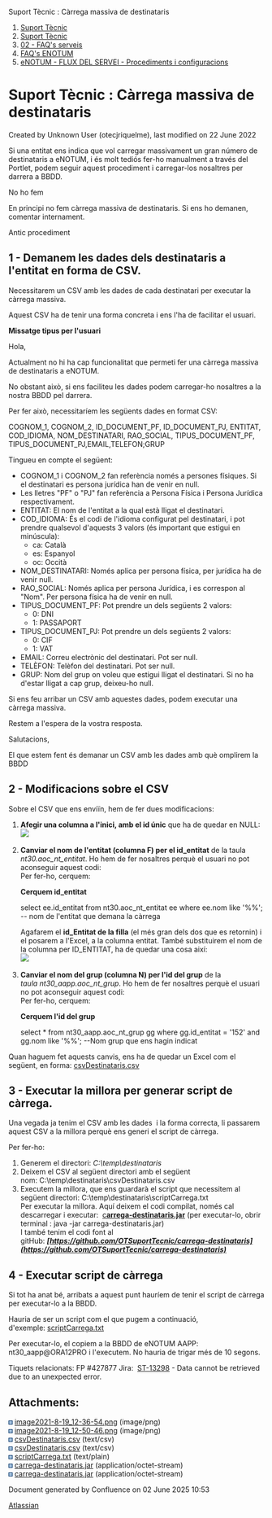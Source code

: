 Suport Tècnic : Càrrega massiva de destinataris  

1.  [Suport Tècnic](index.html)
2.  [Suport Tècnic](13893782.html)
3.  [02 - FAQ's serveis](26313393.html)
4.  [FAQ's ENOTUM](28705561.html)
5.  [eNOTUM - FLUX DEL SERVEI - Procediments i configuracions](eNOTUM---FLUX-DEL-SERVEI---Procediments-i-configuracions_36341299.html)

Suport Tècnic : Càrrega massiva de destinataris
===============================================

Created by Unknown User (otecjriquelme), last modified on 22 June 2022

Si una entitat ens indica que vol carregar massivament un gran número de destinataris a eNOTUM, i és molt tediós fer-ho manualment a través del Portlet, podem seguir aquest procediment i carregar-los nosaltres per darrera a BBDD.

  

No ho fem

En principi no fem càrrega massiva de destinataris. Si ens ho demanen, comentar internament.

  

  

Antic procediment

1 - Demanem les dades dels destinataris a l'entitat en forma de CSV.
--------------------------------------------------------------------

Necessitarem un CSV amb les dades de cada destinatari per executar la càrrega massiva.

Aquest CSV ha de tenir una forma concreta i ens l'ha de facilitar el usuari.

**Missatge tipus per l'usuari**

Hola,

Actualment no hi ha cap funcionalitat que permeti fer una càrrega massiva de destinataris a eNOTUM.

No obstant això, si ens faciliteu les dades podem carregar-ho nosaltres a la nostra BBDD pel darrera.

Per fer això, necessitaríem les següents dades en format CSV:

COGNOM\_1, COGNOM\_2, ID\_DOCUMENT\_PF, ID\_DOCUMENT\_PJ, ENTITAT, COD\_IDIOMA, NOM\_DESTINATARI, RAO\_SOCIAL, TIPUS\_DOCUMENT\_PF, TIPUS\_DOCUMENT\_PJ,EMAIL,TELEFON;GRUP

Tingueu en compte el següent:

*   COGNOM\_1 i COGNOM\_2 fan referència només a persones físiques. Si el destinatari es persona jurídica han de venir en null.
*   Les lletres "PF" o "PJ" fan referència a Persona Física i Persona Jurídica respectivament.
*   ENTITAT: El nom de l'entitat a la qual està lligat el destinatari.
*   COD\_IDIOMA: És el codi de l'idioma configurat pel destinatari, i pot prendre qualsevol d'aquests 3 valors (és important que estigui en minúscula):
    *   ca: Català
    *   es: Espanyol
    *   oc: Occità
*   NOM\_DESTINATARI: Només aplica per persona física, per jurídica ha de venir null.
*   RAO\_SOCIAL: Només aplica per persona Jurídica, i es correspon al "Nom". Per persona física ha de venir en null.
*   TIPUS\_DOCUMENT\_PF: Pot prendre un dels següents 2 valors:
    *   0: DNI
    *   1: PASSAPORT
*   TIPUS\_DOCUMENT\_PJ: Pot prendre un dels següents 2 valors:
    *   0: CIF
    *   1: VAT
*   EMAIL: Correu electrònic del destinatari. Pot ser null.
*   TELÈFON: Telèfon del destinatari. Pot ser null.
*   GRUP: Nom del grup on voleu que estigui lligat el destinatari. Si no ha d'estar lligat a cap grup, deixeu-ho null.

Si ens feu arribar un CSV amb aquestes dades, podem executar una càrrega massiva.

Restem a l'espera de la vostra resposta.

Salutacions,

  

El que estem fent és demanar un CSV amb les dades amb què omplirem la BBDD

  

2 - Modificacions sobre el CSV
------------------------------

Sobre el CSV que ens enviïn, hem de fer dues modificacions:

1.  **Afegir una columna a l'inici, amb el id únic** que ha de quedar en NULL:  
    ![](attachments/41524018/41524019.png)  
      
    
2.  **Canviar el nom de l'entitat (columna F) per el id\_entitat** de la taula _nt30.aoc\_nt\_entitat_. Ho hem de fer nosaltres perquè el usuari no pot aconseguir aquest codi:  
    Per fer-ho, cerquem:
    
    **Cerquem id\_entitat**
    
    select ee.id\_entitat
    from nt30.aoc\_nt\_entitat ee
    where ee.nom like '%%'; -- nom de l'entitat que demana la càrrega
    
    Agafarem el **id\_Entitat de la filla** (el més gran dels dos que es retornin) i el posarem a l'Excel, a la columna entitat. També substituirem el nom de la columna per ID\_ENTITAT, ha de quedar una cosa així:  
    ![](attachments/41524018/41524020.png)  
      
    
3.  **Canviar el nom del grup (columna N) per l'id del grup** de la _taula nt30\_aapp.aoc\_nt\_grup_. Ho hem de fer nosaltres perquè el usuari no pot aconseguir aquest codi:  
    Per fer-ho, cerquem:
    
    **Cerquem l'id del grup**
    
    select \* from nt30\_aapp.aoc\_nt\_grup gg
    where gg.id\_entitat = '152'
    and gg.nom like '%%'; --Nom grup que ens hagin indicat
    

Quan haguem fet aquests canvis, ens ha de quedar un Excel com el següent, en forma: [csvDestinataris.csv](attachments/41524018/41524021.csv)

  

3 - Executar la millora per generar script de càrrega.
------------------------------------------------------

Una vegada ja tenim el CSV amb les dades  i la forma correcta, li passarem aquest CSV a la millora perquè ens generi el script de càrrega.

Per fer-ho:

1.  Generem el directori: _C:\\temp\\destinataris_
2.  Deixem el CSV al següent directori amb el següent nom: C:\\temp\\destinataris\\csvDestinataris.csv
3.  Executem la millora, que ens guardarà el script que necessitem al següent directori: C:\\temp\\destinataris\\scriptCarrega.txt  
    Per executar la millora. Aquí deixem el codi compilat, només cal descarregar i executar:  [c**arrega-destinataris.jar**](attachments/41524018/61931578.jar) (per executar-lo, obrir terminal : java -jar carrega-destinataris.jar)  
    I també tenim el codi font al gitHub: **_[https://github.com/OTSuportTecnic/carrega-destinataris](https://github.com/OTSuportTecnic/carrega-destinataris)_**

4 - Executar script de càrrega
------------------------------

Si tot ha anat bé, arribats a aquest punt hauríem de tenir el script de càrrega per executar-lo a la BBDD.

Hauria de ser un script com el que pugem a continuació, d'exemple: [scriptCarrega.txt](attachments/41524018/41524024.txt)

Per executar-lo, el copiem a la BBDD de eNOTUM AAPP: nt30\_aapp@ORA12PRO i l'executem. No hauria de trigar més de 10 segons.

  

  

  

Tiquets relacionats: FP #427877 Jira:  [ST-13298](https://contacte.aoc.cat/browse/ST-13298?src=confmacro) - Data cannot be retrieved due to an unexpected error.

  

  

  

Attachments:
------------

![](images/icons/bullet_blue.gif) [image2021-8-19\_12-36-54.png](attachments/41524018/41524019.png) (image/png)  
![](images/icons/bullet_blue.gif) [image2021-8-19\_12-50-46.png](attachments/41524018/41524020.png) (image/png)  
![](images/icons/bullet_blue.gif) [csvDestinataris.csv](attachments/41524018/41524022.csv) (text/csv)  
![](images/icons/bullet_blue.gif) [csvDestinataris.csv](attachments/41524018/41524021.csv) (text/csv)  
![](images/icons/bullet_blue.gif) [scriptCarrega.txt](attachments/41524018/41524024.txt) (text/plain)  
![](images/icons/bullet_blue.gif) [carrega-destinataris.jar](attachments/41524018/61931879.jar) (application/octet-stream)  
![](images/icons/bullet_blue.gif) [carrega-destinataris.jar](attachments/41524018/61931578.jar) (application/octet-stream)  

Document generated by Confluence on 02 June 2025 10:53

[Atlassian](http://www.atlassian.com/)